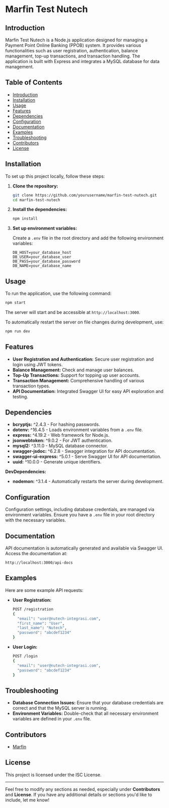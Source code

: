 # Marfin Test Nutech

## Introduction

Marfin Test Nutech is a Node.js application designed for managing a Payment Point Online Banking (PPOB) system. It provides various functionalities such as user registration, authentication, balance management, top-up transactions, and transaction handling. The application is built with Express and integrates a MySQL database for data management.

## Table of Contents

- [Introduction](#introduction)
- [Installation](#installation)
- [Usage](#usage)
- [Features](#features)
- [Dependencies](#dependencies)
- [Configuration](#configuration)
- [Documentation](#documentation)
- [Examples](#examples)
- [Troubleshooting](#troubleshooting)
- [Contributors](#contributors)
- [License](#license)

## Installation

To set up this project locally, follow these steps:

1. **Clone the repository:**

   ```bash
   git clone https://github.com/yourusername/marfin-test-nutech.git
   cd marfin-test-nutech
   ```

2. **Install the dependencies:**

   ```bash
   npm install
   ```

3. **Set up environment variables:**

   Create a `.env` file in the root directory and add the following environment variables:

   ```
   DB_HOST=your_database_host
   DB_USER=your_database_user
   DB_PASS=your_database_password
   DB_NAME=your_database_name
   ```

## Usage

To run the application, use the following command:

```bash
npm start
```

The server will start and be accessible at `http://localhost:3000`.

To automatically restart the server on file changes during development, use:

```bash
npm run dev
```

## Features

- **User Registration and Authentication:** Secure user registration and login using JWT tokens.
- **Balance Management:** Check and manage user balances.
- **Top-Up Transactions:** Support for topping up user accounts.
- **Transaction Management:** Comprehensive handling of various transaction types.
- **API Documentation:** Integrated Swagger UI for easy API exploration and testing.

## Dependencies

- **bcryptjs:** ^2.4.3 - For hashing passwords.
- **dotenv:** ^16.4.5 - Loads environment variables from a `.env` file.
- **express:** ^4.19.2 - Web framework for Node.js.
- **jsonwebtoken:** ^9.0.2 - For JWT authentication.
- **mysql2:** ^3.11.0 - MySQL database connector.
- **swagger-jsdoc:** ^6.2.8 - Swagger integration for API documentation.
- **swagger-ui-express:** ^5.0.1 - Serve Swagger UI for API documentation.
- **uuid:** ^10.0.0 - Generate unique identifiers.

**DevDependencies:**

- **nodemon:** ^3.1.4 - Automatically restarts the server during development.

## Configuration

Configuration settings, including database credentials, are managed via environment variables. Ensure you have a `.env` file in your root directory with the necessary variables.

## Documentation

API documentation is automatically generated and available via Swagger UI. Access the documentation at:

```
http://localhost:3000/api-docs
```

## Examples

Here are some example API requests:

- **User Registration:**

  ```bash
  POST /registration
  {
    "email": "user@nutech-integrasi.com",
    "first_name": "User",
    "last_name": "Nutech",
    "password": "abcdef1234"
  }
  ```

- **User Login:**

  ```bash
  POST /login
  {
    "email": "user@nutech-integrasi.com",
    "password": "abcdef1234"
  }
  ```

## Troubleshooting

- **Database Connection Issues:** Ensure that your database credentials are correct and that the MySQL server is running.
- **Environment Variables:** Double-check that all necessary environment variables are defined in your `.env` file.

## Contributors

- [Marfin](https://github.com/marfindev)

## License

This project is licensed under the ISC License.

---

Feel free to modify any sections as needed, especially under **Contributors** and **License**. If you have any additional details or sections you'd like to include, let me know!